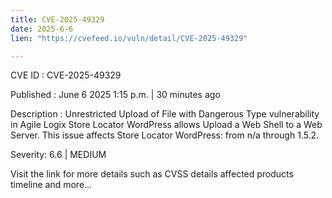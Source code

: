 ```yaml
---
title: CVE-2025-49329
date: 2025-6-6
lien: "https://cvefeed.io/vuln/detail/CVE-2025-49329"

---
```


CVE ID : CVE-2025-49329

Published :  June 6
2025
1:15 p.m. | 30 minutes ago

Description : Unrestricted Upload of File with Dangerous Type vulnerability in Agile Logix Store Locator WordPress allows Upload a Web Shell to a Web Server. This issue affects Store Locator WordPress: from n/a through 1.5.2.

Severity: 6.6 | MEDIUM

Visit the link for more details
such as CVSS details
affected products
timeline
and more...
